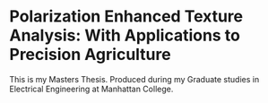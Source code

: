 # Polarization Enhanced Texture Analysis: With Applications to Precision Agriculture

This is my Masters Thesis. Produced during my Graduate studies in Electrical Engineering
at Manhattan College.

